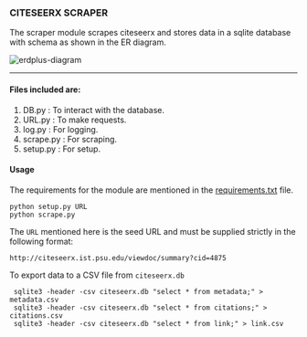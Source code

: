 ### CITESEERX SCRAPER 

The scraper module scrapes citeseerx and stores data in a sqlite database with schema as shown in the ER diagram.

![erdplus-diagram](https://cloud.githubusercontent.com/assets/6378532/23210048/deb6fdaa-f921-11e6-880c-c5998bfd7773.png)


----
#### Files included are:
1. DB.py : To interact with the database.
2. URL.py : To make requests.
3. log.py : For logging.
4. scrape.py : For scraping.
5. setup.py : For setup.


#### Usage

The requirements for the module are mentioned in the [requirements.txt](https://github.com/aedorado/citation-context-analysis/blob/master/scraper/requirements.txt) file.

    python setup.py URL
    python scrape.py

The `URL` mentioned here is the seed URL and must be supplied strictly in the following format:

    http://citeseerx.ist.psu.edu/viewdoc/summary?cid=4875 
    
To export data to a CSV file from `citeseerx.db`

     sqlite3 -header -csv citeseerx.db "select * from metadata;" > metadata.csv
     sqlite3 -header -csv citeseerx.db "select * from citations;" > citations.csv
     sqlite3 -header -csv citeseerx.db "select * from link;" > link.csv